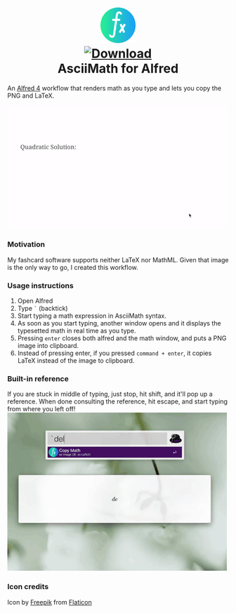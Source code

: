 <h1 align="center">
  
<a href="https://github.com/mr-pennyworth/alfred-asciimath/releases/latest/">
  <img src="icon.png" width="16%"><br/>
  <img alt="Download"
       src="https://img.shields.io/github/downloads/mr-pennyworth/alfred-asciimath/total?color=purple&label=Download"><br/>
</a>
  AsciiMath for Alfred
</h1>

An [Alfred 4](https://alfredapp.com) workflow that
renders math as you type and lets you copy the PNG and LaTeX.
<p align="center"><img src="demo-images/demo.gif"></p>

### Motivation
My fashcard software supports neither LaTeX nor MathML.
Given that image is the only way to go, I created this workflow.
 
### Usage instructions
 1. Open Alfred
 2. Type <code>`</code> (backtick)
 3. Start typing a math expression in AsciiMath syntax.
 4. As soon as you start typing, another window opens and
    it displays the typesetted math in real time as you type.
 5. Pressing `enter` closes both alfred and the math window,
    and puts a PNG image into clipboard.
 6. Instead of pressing enter, if you pressed `command + enter`,
    it copies LaTeX instead of the image to clipboard.

### Built-in reference
If you are stuck in middle of typing, just stop, hit shift,
and it'll pop up a reference. When done consulting the reference,
hit escape, and start typing from where you left off!  
![](demo-images/demo-ref.gif)

### Icon credits
Icon by [Freepik](http://www.freepik.com/)
from [Flaticon](https://www.flaticon.com/)
